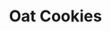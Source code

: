 ---
title: Oat Cookies
metadata:
  course: Treat
  servings: '12'
  title: Oat Cookies
ingredients:
- name: oat milk
  amount: 1 tbsp
- name: protein powder
  amount: 1 heaped tbsp
- name: oats
  amount: 200 g
- name: baking powder
  amount: 1 tsp
- name: chocolate chips
  amount: 40 g
- name: cacao powder
  amount: 1 heaped tbsp
- name: maple syrup
  amount: 7 tbsp
- name: melted coconut oil
  amount: 4 tbsp
cookware:
- name: mixing bowl
- name: lined baking tray
steps:
- description: Preheat the oven to 180C then grab a mixing bowl and mix the oats,
    cacao powder, baking powder and protein powder until they're combined.
- description: Add the maple syrup, oat milk and melted coconut oil and mix until
    well combined.
- description: Finally, add the chocolate chips and mix through.
- description: Scoop out balls of the mixture and place on a lined baking tray.
- description: Bake for 20 minutes, or until slightly golden and leave to cool before
    storing (or eating) them.

---